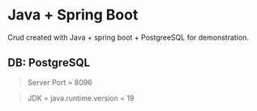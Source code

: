 # Java + Spring Boot
 Crud created with Java + spring boot + PostgreeSQL for demonstration.
## DB: PostgreSQL
>Server Port = 8096

>JDK = java.runtime.version = 19
